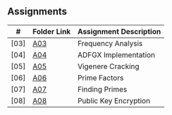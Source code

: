 ## Assignments

| # | Folder Link | Assignment Description |
| :---------: | ---------------- | ---------------------- |
| [03] | [A03](https://github.com/maepreville/4663-Cryptography-Preville/tree/master/Assignments/A03) | Frequency Analysis |
| [04] | [A04](https://github.com/maepreville/4663-Cryptography-Preville/tree/master/Assignments/A04) | ADFGX Implementation |
| [05] | [A05](https://github.com/maepreville/4663-Cryptography-Preville/tree/master/Assignments/A05) | Vigenere Cracking |
| [06] | [A06](https://github.com/maepreville/4663-Cryptography-Preville/tree/master/Assignments/A06) | Prime Factors |
| [07] | [A07](https://github.com/maepreville/4663-Cryptography-Preville/tree/master/Assignments/A03) | Finding Primes |
| [08] | [A08](https://github.com/maepreville/4663-Cryptography-Preville/tree/master/Assignments/A08) | Public Key Encryption |
